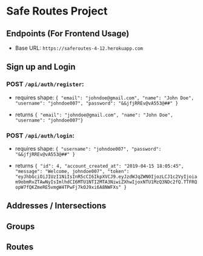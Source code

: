 # Safe Routes Project

## Endpoints (For Frontend Usage)

- Base URL: `https://saferoutes-4-12.herokuapp.com`

## Sign up and Login

### POST `/api/auth/register`:

- requires shape: `{ "email": "johndoe@gmail.com", "name": "John Doe", "username": "johndoe007", "password": "&&jfjRREv@vA553@##" }`

- returns `{ "email": "johndoe@gmail.com", "name": "John Doe", "username": "johndoe007"}`

### POST `/api/auth/login`:

- requires shape: `{ "username": "johndoe007", "password": "&&jfjRREv@vA553@##" }`

- returns `{ "id": 4, "account_created_at": "2019-04-15 18:05:45", "message": "Welcome, johndoe007", "token": "eyJhbGciOiJIUzI1NiIsInR5cCI6IkpXVCJ9.eyJzdWJqZWN0IjozLCJ1c2VyIjoiam9obmRvZTAwNyIsImlhdCI6MTU1NTI2MTA3NiwiZXhwIjoxNTU1MzQ3NDc2fQ.TTFRQopW7fQKZmeRE5vmgW4TPwFj7kOJ9xi6A8NWFXs" }`

## Addresses / Intersections

## Groups

## Routes
